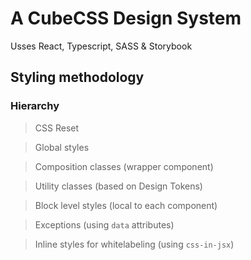# A CubeCSS Design System

Usses React, Typescript, SASS & Storybook

## Styling methodology

### Hierarchy

> CSS Reset

> Global styles

> Composition classes (wrapper component)

> Utility classes (based on Design Tokens)

> Block level styles (local to each component)

> Exceptions (using `data` attributes)

> Inline styles for whitelabeling (using `css-in-jsx`)
